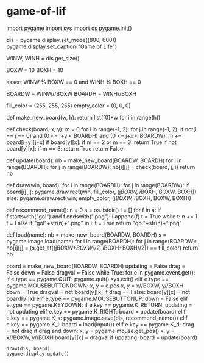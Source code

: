 # game-of-lif
import pygame
import sys
import os
pygame.init()

dis = pygame.display.set_mode((800, 600))
pygame.display.set_caption("Game of Life")

WINW, WINH = dis.get_size()

BOXW = 10
BOXH = 10

assert WINW % BOXW == 0 and WINH % BOXH == 0

BOARDW = WINW//BOXW
BOARDH = WINH//BOXH

fill_color = (255, 255, 255)
empty_color = (0, 0, 0)


def make_new_board(w, h):
    return list([0]*w for i in range(h))


def check(board, x, y):
    m = 0
    for i in range(-1, 2):
        for j in range(-1, 2):
            if not(i == j == 0) and (0 <= i+y < BOARDH) and (0 <= j+x < BOARDW):
                m += board[i+y][j+x]
    if board[y][x]:
        if m == 2 or m == 3:
            return True
    if not board[y][x]:
        if m == 3:
            return True
    return False


def update(board):
    nb = make_new_board(BOARDW, BOARDH)
    for i in range(BOARDH):
        for j in range(BOARDW):
            nb[i][j] = check(board, j, i)
    return nb


def draw(win, board):
    for i in range(BOARDH):
        for j in range(BOARDW):
            if board[i][j]:
                pygame.draw.rect(win, fill_color, (j*BOXW, i*BOXH, BOXW, BOXH))
            else:
                pygame.draw.rect(win, empty_color,
                                 (j*BOXW, i*BOXH, BOXW, BOXH))


def recommend_name():
    n = 0
    a = os.listdir()
    l = []
    for f in a:
        if f.startswith("gol") and f.endswith(".png"):
            l.append(f)
    t = True
    while t:
        n += 1
        t = False
        if "gol"+str(n)+".png" in l:
            t = True
    return "gol"+str(n)+".png"


def load(name):
    nb = make_new_board(BOARDW, BOARDH)
    s = pygame.image.load(name)
    for i in range(BOARDH):
        for j in range(BOARDW):
            nb[i][j] = (s.get_at((j*BOXW+BOXW//2, i*BOXH+BOXH//2))
                        == fill_color)
    return nb


board = make_new_board(BOARDW, BOARDH)
updating = False
drag = False
down = False
dragval = False
while True:
    for e in pygame.event.get():
        if e.type == pygame.QUIT:
            pygame.quit()
            sys.exit()
        elif e.type == pygame.MOUSEBUTTONDOWN:
            x, y = e.pos
            x, y = x//BOXW, y//BOXH
            down = True
            dragval = not board[y][x]
            if drag == False:
                board[y][x] = not board[y][x]
        elif e.type == pygame.MOUSEBUTTONUP:
            down = False
        elif e.type == pygame.KEYDOWN:
            if e.key == pygame.K_RETURN:
                updating = not updating
            elif e.key == pygame.K_RIGHT:
                board = update(board)
            elif e.key == pygame.K_s:
                pygame.image.save(dis, recommend_name())
            elif e.key == pygame.K_l:
                board = load(input())
            elif e.key == pygame.K_d:
                drag = not drag
    if drag and down:
        x, y = pygame.mouse.get_pos()
        x, y = x//BOXW, y//BOXH
        board[y][x] = dragval
    if updating:
        board = update(board)

    draw(dis, board)
    pygame.display.update()
